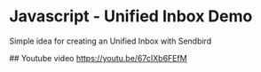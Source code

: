 # Javascript - Unified Inbox Demo
Simple idea for creating an Unified Inbox with Sendbird

## Youtube video
https://youtu.be/67cIXb6FEfM

